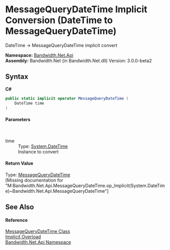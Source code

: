 ﻿# MessageQueryDateTime&nbsp;Implicit Conversion (DateTime to MessageQueryDateTime)
 

DateTime -> MessageQueryDateTime implicit convert

**Namespace:**&nbsp;<a href ="N_Bandwidth_Net_Api.md">Bandwidth.Net.Api</a><br />**Assembly:**&nbsp;Bandwidth.Net (in Bandwidth.Net.dll) Version: 3.0.0-beta2

## Syntax

**C#**<br />
``` C#
public static implicit operator MessageQueryDateTime (
	DateTime time
)
```


#### Parameters
&nbsp;<dl><dt>time</dt><dd>Type: <a href="http://msdn2.microsoft.com/en-us/library/03ybds8y" target="_blank">System.DateTime</a><br />Instance to convert</dd></dl>

#### Return Value
Type: <a href ="T_Bandwidth_Net_Api_MessageQueryDateTime.md">MessageQueryDateTime</a><br />\[Missing <returns> documentation for "M:Bandwidth.Net.Api.MessageQueryDateTime.op_Implicit(System.DateTime)~Bandwidth.Net.Api.MessageQueryDateTime"\]

## See Also


#### Reference
<a href ="T_Bandwidth_Net_Api_MessageQueryDateTime.md">MessageQueryDateTime Class</a><br /><a href ="Overload_Bandwidth_Net_Api_MessageQueryDateTime_op_Implicit.md">Implicit Overload</a><br /><a href ="N_Bandwidth_Net_Api.md">Bandwidth.Net.Api Namespace</a><br />